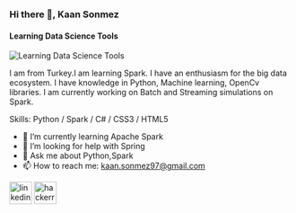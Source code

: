 ### Hi there 👋, Kaan Sonmez
#### Learning Data Science Tools
![Learning Data Science Tools](https://thefutureofthings.com/wp-content/uploads/2019/05/1032-1024x768.jpg)

I am from Turkey.I am learning Spark. I have an enthusiasm for the big data ecosystem. I have knowledge in Python, Machine learning, OpenCv libraries. I am currently working on Batch and Streaming simulations on Spark.


Skills: Python / Spark / C# / CSS3 / HTML5 

- 🌱 I’m currently learning Apache Spark 
- 🤔 I’m looking for help with Spring 
- 💬 Ask me about Python,Spark 
- 📫 How to reach me: kaan.sonmez97@gmail.com 


[<img src='https://cdn.jsdelivr.net/npm/simple-icons@3.0.1/icons/linkedin.svg' alt='linkedin' height='40'>](https://www.linkedin.com/in/https://www.linkedin.com/in/kaan-sönmez//)  [<img src='https://cdn.jsdelivr.net/npm/simple-icons@3.0.1/icons/hackerrank.svg' alt='hackerrank' height='40'>](https://www.hackerrank.com/kaan_sonmez97)  

